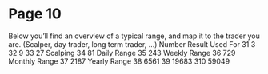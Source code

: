 # Page 10

Below you’ll find an overview of a typical range, and map it
to the trader you are. (Scalper, day trader, long term trader, …)
Number Result Used For
31 3
32 9
33 27 Scalping
34 81 Daily Range
35 243 Weekly Range
36 729 Monthly Range
37 2187 Yearly Range
38 6561
39 19683
310 59049